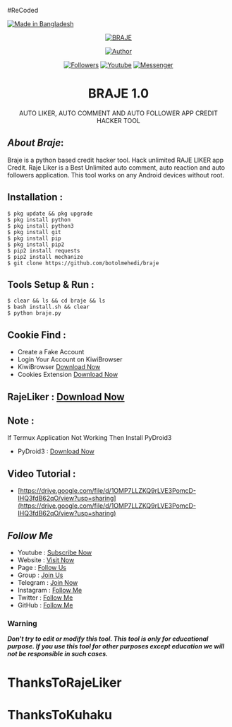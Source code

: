 #ReCoded

<p align="left"> 
<a href="#"><img title="Made in Bangladesh" src="https://img.shields.io/badge/MADE%20IN-BANGLADESH-green?colorA=%23ff0000&colorB=%23017e40&style=for-the-badge"></a>
</p>
<p align="center"><a href="https://github.com/botolmehedi/braje"><img title="BRAJE" src="https://i.ibb.co/yXHvVzv/20211210-095544.jpg"></a>
<p align="center"><a href="https://github.com/botolmehedi"><img title="Author" src="https://img.shields.io/badge/Author-Botol--Mehedi-red.svg?style=for-the-badge&logo=github"></a></p>
<p align="center"><a href="https://github.com/botolmehedi/followers"><img title="Followers" src="https://img.shields.io/github/followers/botolmehedi?color=blue&style=flat-square"></a> <a href="https://www.youtube.com/mastertrick1"><img title="Youtube" src="https://img.shields.io/badge/YOUTUBE-%40mastertrick1-red?style=flat-square&logo=youtube"></a> <a href="https://www.facebook.com/groups/231747098048450"><img title="Messenger" src="https://img.shields.io/badge/Chat-Messenger-blue?style=flat-square&logo=messenger"></a></p>

<h1 align="center">BRAJE 1.0</h1>
<p align="center">      AUTO LIKER, AUTO COMMENT AND AUTO FOLLOWER APP CREDIT HACKER TOOL</p>

## ***About Braje***:

Braje is a python based credit hacker tool. Hack unlimited RAJE LIKER app Credit. Raje Liker is a Best Unlimited auto comment, auto reaction and auto followers application. This tool works on any Android devices without root.

## Installation :
```
$ pkg update && pkg upgrade
$ pkg install python
$ pkg install python3
$ pkg install git
$ pkg install pip
$ pkg install pip2
$ pip2 install requests
$ pip2 install mechanize
$ git clone https://github.com/botolmehedi/braje
```

## Tools Setup & Run :
```
$ clear && ls && cd braje && ls
$ bash install.sh && clear
$ python braje.py
```

## Cookie Find :

* Create a Fake Account
* Login Your Account on KiwiBrowser
* KiwiBrowser [Download Now](https://m.apkpure.com/kiwi-browser-fast-quiet/com.kiwibrowser.browser)
* Cookies Extension [Download Now](https://apkadmin.com/cm3lmadela65/Token_Generator_BOTOL_BABA.zip.html
)


## RajeLiker : [Download Now](https://www.rajeliker.com/download/)

## Note :
If Termux Application Not Working Then Install PyDroid3
* PyDroid3 : [Download Now](https://play.google.com/store/apps/details?id=ru.iiec.pydroid3)

## Video Tutorial :
* [https://drive.google.com/file/d/1OMP7LLZKQ9rLVE3PomcD-IHQ3fdB62qO/view?usp=sharing](https://drive.google.com/file/d/1OMP7LLZKQ9rLVE3PomcD-IHQ3fdB62qO/view?usp=sharing)

## ***Follow Me***

* Youtube : [Subscribe Now](https://www.youtube.com/MasterTrick1)
* Website : [Visit Now](http://www.mastertrick.design)
* Page : [Follow Us](https://www.facebook.com/TeamVVirus)
* Group : [Join Us](https://www.facebook.com/groups/231747098048450)
* Telegram : [Join Now](https://t.me/mastertrick2)
* Instagram : [Follow Me](https://www.instagram.com/MehtanOfficial)
* Twitter : [Follow Me](https://www.twitter.com/botolbaba)
* GitHub : [Follow Me](https://www.github.com/botolmehedi)

### Warning

***Don't try to edit or modify this tool. This tool is only for educational purpose. If you use this tool for other purposes except education we will not be responsible in such cases.***

# ThanksToRajeLiker
# ThanksToKuhaku
